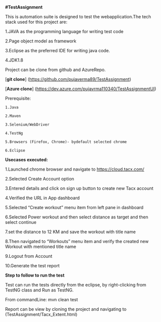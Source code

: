 **#TestAssignment**

This is automation suite is designed to test the webapplication.The tech stack used for this project are:

1.JAVA as the programming language for writing test code

2.Page object model as framework

3.Eclipse as the preferred IDE for writing java code.

4.JDK1.8

Project can be clone from github and AzureRepo. 

[**git clone**] (https://github.com/pujaverma89/TestAssignment) 

[**Azure clone**]  (https://dev.azure.com/pujavrma110340/TestAssignmentUI)


Prerequisite:

	1.Java

	2.Maven

	3.Selenium/WebDriver

	4.TestNg

	5.Browsers (Firefox, Chrome)- bydefault selected chrome

	6.Eclipse 
	
**Usecases executed:**

1.Launched chrome browser and navigate to https://cloud.tacx.com/

2.Selected Create Account option

3.Entered details and click on sign up button to create new Tacx account 

4.Verified the URL in App dashboard 

5.Selected “Create workout” menu item from left pane in dashboard

6.Selected Power workout and then select distance as target and then select continue

7.set the distance to 12 KM and save the workout with title name 

8.Then navigated to “Workouts” menu item and verify the created new Workout with mentioned title name

9.Logout from Account

10.Generate the test report
	

**Step to follow to run the test**

Test can run the tests directly from the eclipse, by right-clicking from TestNG class and Run as TestNG.

From commandLine: mvn clean test  

Report can be view by cloning the project and navigating to (TestAssignment/Tacx_Extent.html)








